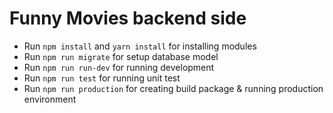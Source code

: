 # Funny Movies backend side
- Run `npm install` and `yarn install` for installing modules
- Run `npm run migrate` for setup database model
- Run `npm run run-dev` for running development
- Run `npm run test` for running unit test
- Run `npm run production` for creating build package & running production environment
